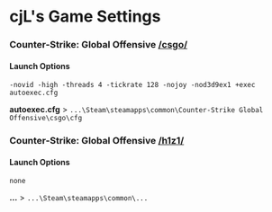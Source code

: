# cjL's Game Settings

### Counter-Strike: Global Offensive [/csgo/](https://github.com/cjLGH/game-settings/tree/master/csgo)
#### Launch Options
	-novid -high -threads 4 -tickrate 128 -nojoy -nod3d9ex1 +exec autoexec.cfg

**autoexec.cfg** > `...\Steam\steamapps\common\Counter-Strike Global Offensive\csgo\cfg`

### Counter-Strike: Global Offensive [/h1z1/](https://github.com/cjLGH/game-settings/tree/master/h1z1)
#### Launch Options
	none

**...** > `...\Steam\steamapps\common\...`
